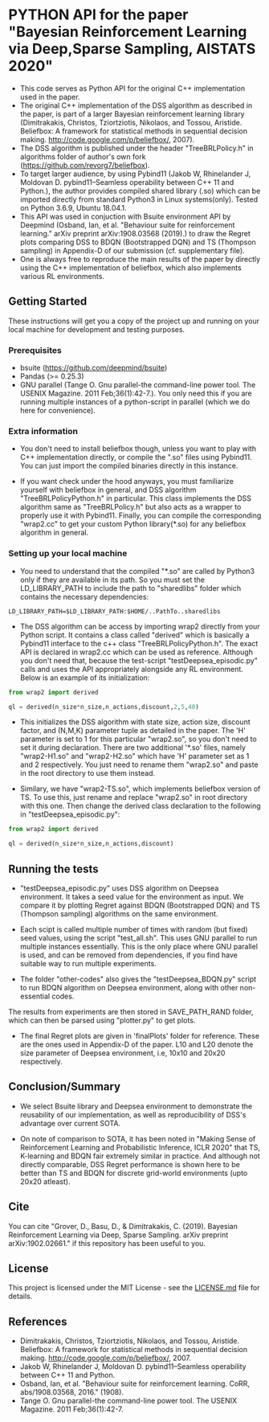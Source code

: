 # PYTHON API for the paper "Bayesian Reinforcement Learning via Deep,Sparse Sampling, AISTATS 2020"

* This code serves as Python API for the original C++ implementation used in the paper. 
* The original C++ implementation of the DSS algorithm as described in the paper, is part of a larger Bayesian reinforcement learning library (Dimitrakakis, Christos, Tziortziotis, Nikolaos, and Tossou, Aristide. Beliefbox: A framework for statistical methods in sequential decision making. http://code.google.com/p/beliefbox/, 2007). 
* The DSS algorithm is published under the header "TreeBRLPolicy.h" in algorithms folder of author's own fork (https://github.com/revorg7/beliefbox).
* To target larger audience, by using Pybind11 (Jakob W, Rhinelander J, Moldovan D. pybind11–Seamless operability between C++ 11 and Python.), the author provides compiled shared library (.so) which can be imported directly from standard Python3 in Linux systems(only). Tested on Python 3.6.9, Ubuntu 18.04.1.
* This API was used in conjuction with Bsuite environment API by Deepmind (Osband, Ian, et al. "Behaviour suite for reinforcement learning." arXiv preprint arXiv:1908.03568 (2019).) to draw the Regret plots comparing DSS to BDQN (Bootstrapped DQN) and TS (Thompson sampling) in Appendix-D of our submission (cf. supplementary file).
* One is always free to reproduce the main results of the paper by directly using the C++ implementation of beliefbox, which also implements various RL environments.

## Getting Started

These instructions will get you a copy of the project up and running on your local machine for development and testing purposes.

### Prerequisites

* bsuite (https://github.com/deepmind/bsuite)
* Pandas (>= 0.25.3)
* GNU parallel (Tange O. Gnu parallel-the command-line power tool. The USENIX Magazine. 2011 Feb;36(1):42-7.). You only need this if you are running multiple instances of a python-script in parallel (which we do here for convenience).

### Extra information
* You don't need to install beliefbox though, unless you want to play with C++ implementation directly, or compile the ".so" files using Pybind11. You can just import the compiled binaries directly in this instance. 

* If you want check under the hood anyways, you must familiarize yourself with beliefbox in general, and DSS algorithm "TreeBRLPolicyPython.h" in particular. This class implements the DSS algorithm same as "TreeBRLPolicy.h" but also acts as a wrapper to properly use it with Pybind11. Finally, you can compile the corresponding "wrap2.cc" to get your custom Python library(*.so) for any beliefbox algorithm in general.


### Setting up your local machine

* You need to understand that the compiled "*.so" are called by Python3 only if they are available in its path. So you must set the LD_LIBRARY_PATH to include the path to "sharedlibs" folder which contains the necessary dependencies:

```
LD_LIBRARY_PATH=$LD_LIBRARY_PATH:$HOME/..PathTo..sharedlibs
```


* The DSS algorithm can be access by importing wrap2 directly from your Python script. It contains a class called "derived" which is basically a Pybind11 interface to the c++ class "TreeBRLPolicyPython.h". The exact API is declared in wrap2.cc which can be used as reference. Although you don't need that, because the test-script "testDeepsea_episodic.py" calls and uses the API appropriately alongside any RL environment. Below is an example of its initialization:

```python
from wrap2 import derived

ql = derived(n_size*n_size,n_actions,discount,2,5,40)
```

* This initializes the DSS algorithm with state size, action size, discount factor, and (N,M,K) parameter tuple as detailed in the paper. The 'H' parameter is set to 1 for this particular "wrap2.so", so you don't need to set it during declaration. There are two additional '*.so' files, namely "wrap2-H1.so" and "wrap2-H2.so" which have 'H' parameter set as 1 and 2 respectively. You just need to rename them "wrap2.so" and paste in the root directory to use them instead. 

* Similary, we have "wrap2-TS.so", which implements beliefbox version of TS. To use this, just rename and replace "wrap2.so" in root directory with this one. Then change the derived class declaration to the following in "testDeepsea_episodic.py":

```python
from wrap2 import derived

ql = derived(n_size*n_size,n_actions,discount)
```

## Running the tests

* "testDeepsea_episodic.py" uses DSS algorithm on Deepsea environment. It takes a seed value for the environment as input. We compare it by plotting Regret against BDQN (Bootstrapped DQN) and TS (Thompson sampling) algorithms on the same environment.

* Each scipt is called multiple number of times with random (but fixed) seed values, using the script "test_all.sh". This uses GNU parallel to run multiple instances essentially. This is the only place where GNU parallel is used, and can be removed from dependencies, if you find have suitable way to run multiple experiments.

* The folder "other-codes" also gives the "testDeepsea_BDQN.py" script to run BDQN algorithm on Deepsea environment, along with other non-essential codes.

The results from experiments are then stored in SAVE_PATH_RAND folder, which can then be parsed using "plotter.py" to get plots.

* The final Regret plots are given in 'finalPlots' folder for reference. These are the ones used in Appendix-D of the paper. L10 and L20 denote the size parameter of Deepsea environment, i.e, 10x10 and 20x20 respectively.

## Conclusion/Summary

* We select Bsuite library and Deepsea environment to demonstrate the reusability of our implementation, as well as reproducibility of DSS's advantage over current SOTA.

* On note of comparison to SOTA, it has been noted in "Making Sense of Reinforcement Learning and Probabilistic Inference, ICLR 2020" that TS, K-learning and BDQN fair extremely similar in practice. And although not directly comparable, DSS Regret performance is shown here to be better than TS and BDQN for discrete grid-world environments (upto 20x20 atleast).

## Cite

You can cite "Grover, D., Basu, D., & Dimitrakakis, C. (2019). Bayesian Reinforcement Learning via Deep, Sparse Sampling. arXiv preprint arXiv:1902.02661." if this repository has been useful to you.

## License

This project is licensed under the MIT License - see the [LICENSE.md](LICENSE.md) file for details.

## References

* Dimitrakakis, Christos, Tziortziotis, Nikolaos, and Tossou, Aristide. Beliefbox: A framework for statistical methods in sequential decision making. http://code.google.com/p/beliefbox/, 2007.
* Jakob W, Rhinelander J, Moldovan D. pybind11–Seamless operability between C++ 11 and Python.
* Osband, Ian, et al. "Behaviour suite for reinforcement learning. CoRR, abs/1908.03568, 2016." (1908).
* Tange O. Gnu parallel-the command-line power tool. The USENIX Magazine. 2011 Feb;36(1):42-7.

